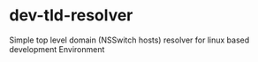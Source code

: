 dev-tld-resolver
================

Simple top level domain (NSSwitch hosts) resolver for linux based development Environment
